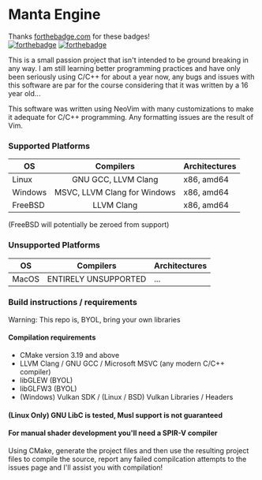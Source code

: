 # Manta Engine

Thanks <a href=forthebadge.com>forthebadge.com</a> for these badges!<br/>
[![forthebadge](https://forthebadge.com/images/badges/0-percent-optimized.svg)](https://forthebadge.com)
[![forthebadge](https://forthebadge.com/images/badges/built-with-resentment.svg)](https://forthebadge.com) 

This is a small passion project that isn't intended to be ground breaking in any way. I am still learning better programming practices and have only been seriously using C/C++ for about a year now, any bugs and issues with this software are par for the course considering that it was written by a 16 year old...

This software was written using NeoVim with many customizations to make it adequate for C/C++ programming. Any formatting issues are the result of Vim.

<!-- I am aware this table is a mess, just let it be for now, it isn't hurting anyone -->

### Supported Platforms
| OS            | Compilers     | Architectures  |
| ------------- |:-------------:| -----          |
| Linux         | GNU GCC, LLVM Clang | x86, amd64 |
| Windows       | MSVC, LLVM Clang for Windows | x86, amd64 |
| FreeBSD       | LLVM Clang    | x86, amd64        |

(FreeBSD will potentially be zeroed from support)

### Unsupported Platforms
| OS            | Compilers     | Architectures  |
| ------------- |:-------------:| -----          |
| MacOS         | ENTIRELY UNSUPPORTED | ...         |

### Build instructions / requirements

Warning: This repo is, BYOL, bring your own libraries

#### Compilation requirements

* CMake version 3.19 and above
* LLVM Clang / GNU GCC / Microsoft MSVC (any modern C/C++ compiler)
* libGLEW  (BYOL)
* libGLFW3 (BYOL)
* (Windows) Vulkan SDK / (Linux / BSD) Vulkan Libraries / Headers

#### (Linux Only) GNU LibC is tested, Musl support is not guaranteed
#### For manual shader development you'll need a SPIR-V compiler

Using CMake, generate the project files and then use the resulting project files to compile the source, report any failed compilcation attempts to the issues page and I'll assist you with compilation!
